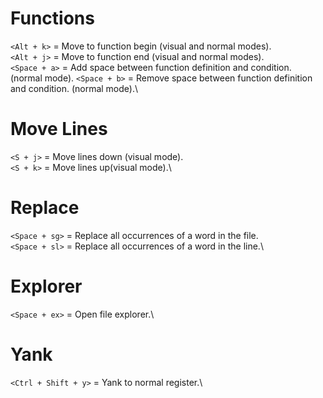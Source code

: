 # Functions
`<Alt + k>` = Move to function begin (visual and normal modes).\
`<Alt + j>` = Move to function end (visual and normal modes).\
`<Space + a>` = Add space between function definition and condition. (normal mode).
`<Space + b>` = Remove space between function definition and condition. (normal mode).\

# Move Lines
`<S + j>` = Move lines down (visual mode).\
`<S + k>` = Move lines up(visual mode).\

# Replace
`<Space + sg>` = Replace all occurrences of a word in the file.\
`<Space + sl>` = Replace all occurrences of a word in the line.\

# Explorer
`<Space + ex>` = Open file explorer.\

# Yank
`<Ctrl + Shift + y>` = Yank to normal register.\
